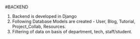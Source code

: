 #BACKEND

1. Backend is developed in Django
2. Following Database Models are created - User, Blog, Tutorial, Project_Collab, Resources.
3. Filtering of data on basis of department, tech, staff/student.
